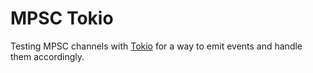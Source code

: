 # MPSC Tokio

Testing MPSC channels with [Tokio](https://crates.io/crates/tokio) for a way to emit events and handle them accordingly.
